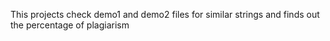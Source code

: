 This projects check demo1 and demo2 files for similar strings and finds out the percentage of plagiarism
